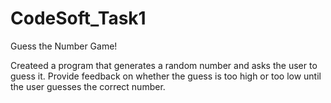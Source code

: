 # CodeSoft_Task1
Guess the Number Game!

Createed a program that generates a random number and asks the
user to guess it. Provide feedback on whether the guess is too
high or too low until the user guesses the correct number.
